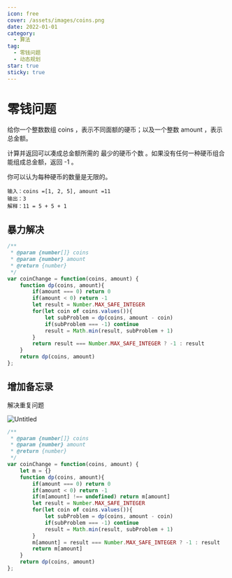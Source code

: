 ```yaml
---
icon: free
cover: /assets/images/coins.png
date: 2022-01-01
category:
  - 算法
tag:
  - 零钱问题
  - 动态规划
star: true
sticky: true
---
```

# 零钱问题

给你一个整数数组 coins ，表示不同面额的硬币；以及一个整数 amount ，表示总金额。

计算并返回可以凑成总金额所需的 最少的硬币个数 。如果没有任何一种硬币组合能组成总金额，返回 -1 。

你可以认为每种硬币的数量是无限的。

```
输入：coins =[1, 2, 5], amount =11
输出：3
解释：11 = 5 + 5 + 1
```

## 暴力解决

```jsx
/**
 * @param {number[]} coins
 * @param {number} amount
 * @return {number}
 */
var coinChange = function(coins, amount) {
    function dp(coins, amount){
        if(amount === 0) return 0
        if(amount < 0) return -1
        let result = Number.MAX_SAFE_INTEGER
        for(let coin of coins.values()){
            let subProblem = dp(coins, amount - coin)
            if(subProblem === -1) continue
            result = Math.min(result, subProblem + 1)
        }
        return result === Number.MAX_SAFE_INTEGER ? -1 : result
    }
    return dp(coins, amount)
};
```

## 增加备忘录
解决重复问题

![Untitled](/fe-blog/assets/images/coins.png)

```jsx
/**
 * @param {number[]} coins
 * @param {number} amount
 * @return {number}
 */
var coinChange = function(coins, amount) {
    let m = {}
    function dp(coins, amount){
        if(amount === 0) return 0
        if(amount < 0) return -1
        if(m[amount] !== undefined) return m[amount]
        let result = Number.MAX_SAFE_INTEGER
        for(let coin of coins.values()){
            let subProblem = dp(coins, amount - coin)
            if(subProblem === -1) continue
            result = Math.min(result, subProblem + 1)
        }
        m[amount] = result === Number.MAX_SAFE_INTEGER ? -1 : result
        return m[amount]
    }
    return dp(coins, amount)
};
```